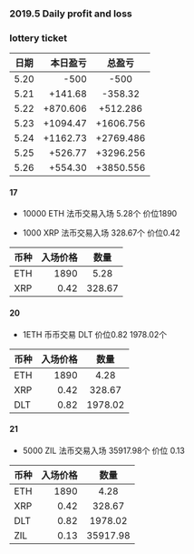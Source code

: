 ### 2019.5 Daily profit and loss

### lottery ticket

| 日期       | 本日盈亏    |  总盈亏  |
| --------   | -----:   | :----: |
| 5.20       |    -500 |   -500 |
| 5.21        | +141.68      | -358.32      |
| 5.22        | +870.606      | +512.286      |
| 5.23        | +1094.47      | +1606.756      |
| 5.24        | +1162.73      | +2769.486      |
| 5.25        | +526.77      | +3296.256      |
| 5.26        | +554.30      | +3850.556      |


#### 17

- 10000 ETH 法币交易入场 5.28个 价位1890

- 1000 XRP 法币交易入场 328.67个 价位0.42

| 币种       | 入场价格    |  数量  |
| --------   | -----:   | :----: |
| ETH       |    1890  |   5.28 |
| XRP        | 0.42      |   328.67    |


#### 20

- 1ETH 币币交易 DLT 价位0.82 1978.02个

| 币种       | 入场价格    |  数量  |
| --------   | -----:   | :----: |
| ETH       |    1890  |   4.28 |
| XRP        | 0.42      |   328.67    |
| DLT        | 0.82      |   1978.02    |

#### 21

- 5000 ZIL 法币交易入场 35917.98个 价位 0.13

| 币种       | 入场价格    |  数量  |
| --------   | -----:   | :----: |
| ETH       |    1890  |   4.28 |
| XRP        | 0.42      |   328.67    |
| DLT        | 0.82      |   1978.02    |
| ZIL        | 0.13      |   35917.98    |





